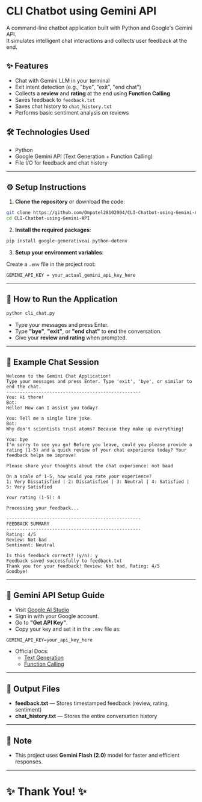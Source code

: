 # CLI Chatbot using Gemini API

A command-line chatbot application built with Python and Google's Gemini API.  
It simulates intelligent chat interactions and collects user feedback at the end.

## ✨ Features
- Chat with Gemini LLM in your terminal
- Exit intent detection (e.g., "bye", "exit", "end chat")
- Collects a **review** and **rating** at the end using **Function Calling**
- Saves feedback to `feedback.txt`
- Saves chat history to `chat_history.txt`
- Performs basic sentiment analysis on reviews  

## 🛠 Technologies Used
- Python
- Google Gemini API (Text Generation + Function Calling)
- File I/O for feedback and chat history

---

## ⚙️ Setup Instructions

1. **Clone the repository** or download the code:

```bash
git clone https://github.com/Ompatel28102004/CLI-Chatbot-using-Gemini-API.git
cd CLI-Chatbot-using-Gemini-API
```

2. **Install the required packages**:

```bash
pip install google-generativeai python-dotenv
```

3. **Setup your environment variables**:

Create a `.env` file in the project root:

```
GEMINI_API_KEY = your_actual_gemini_api_key_here
```

---

## 🚀 How to Run the Application

```bash
python cli_chat.py
```

- Type your messages and press Enter.
- Type **"bye"**, **"exit"**, or **"end chat"** to end the conversation.
- Give your **review and rating** when prompted.

---

## 💬 Example Chat Session

```
Welcome to the Gemini Chat Application!
Type your messages and press Enter. Type 'exit', 'bye', or similar to end the chat.
--------------------------------------------------
You: Hi there!
Bot: 
Hello! How can I assist you today?

You: Tell me a single line joke.
Bot: 
Why don't scientists trust atoms? Because they make up everything!

You: bye
I'm sorry to see you go! Before you leave, could you please provide a rating (1-5) and a quick review of your chat experience today? Your feedback helps me improve!

Please share your thoughts about the chat experience: not baad

On a scale of 1-5, how would you rate your experience?
1: Very Dissatisfied | 2: Dissatisfied | 3: Neutral | 4: Satisfied | 5: Very Satisfied

Your rating (1-5): 4

Processing your feedback...

--------------------------------------------------
FEEDBACK SUMMARY
--------------------------------------------------
Rating: 4/5
Review: Not bad
Sentiment: Neutral

Is this feedback correct? (y/n): y
Feedback saved successfully to feedback.txt
Thank you for your feedback! Review: Not bad, Rating: 4/5
Goodbye!
```

---

## 🔑 Gemini API Setup Guide

- Visit [Google AI Studio](https://aistudio.google.com/app/u/1/apikey?pli=1)
- Sign in with your Google account.
- Go to **"Get API Key"**.
- Copy your key and set it in the `.env` file as:

```
GEMINI_API_KEY=your_api_key_here
```

- Official Docs:
  - [Text Generation](https://ai.google.dev/gemini-api/docs/text-generation)
  - [Function Calling](https://ai.google.dev/gemini-api/docs/function-calling?example=meeting)

---

## 📂 Output Files

- **feedback.txt** — Stores timestamped feedback (review, rating, sentiment)
- **chat_history.txt** — Stores the entire conversation history

---

## 📌 Note
- This project uses **Gemini Flash (2.0)** model for faster and efficient responses.

---

# ✨ Thank You! ✨
